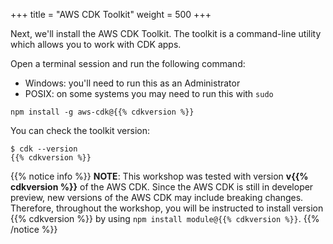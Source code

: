 +++
title = "AWS CDK Toolkit"
weight = 500
+++

Next, we'll install the AWS CDK Toolkit. The toolkit is a command-line utility
which allows you to work with CDK apps.

Open a terminal session and run the following command:

- Windows: you'll need to run this as an Administrator
- POSIX: on some systems you may need to run this with `sudo`

```console
npm install -g aws-cdk@{{% cdkversion %}}
```

You can check the toolkit version:

```console
$ cdk --version
{{% cdkversion %}}
```

{{% notice info %}} __NOTE__: This workshop was tested with version __v{{% cdkversion %}}__ of the AWS CDK. Since the AWS
CDK is still in developer preview, new versions of the AWS CDK may include
breaking changes. Therefore, throughout the workshop, you will be instructed to
install version {{% cdkversion %}} by using `npm install module@{{% cdkversion %}}`. {{% /notice %}}
